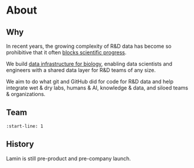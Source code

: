 # About

## Why

In recent years, the growing complexity of R&D data has become so prohibitive that it often [blocks scientific progress](/problems).

We build [data infrastructure for biology](/docs), enabling data scientists and engineers with a shared data layer for R&D teams of any size.

We aim to do what git and GitHub did for code for R&D data and help integrate wet & dry labs, humans & AI, knowledge & data, and siloed teams & organizations.

## Team

```{include} about/team.md
:start-line: 1
```

## History

Lamin is still pre-product and pre-company launch.
